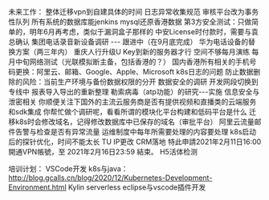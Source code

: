 未来工作：
整体迁移vpn到自建具体的时间
日志异常收集规范
审核平台改为事务性队列
所有系统的数据库能jenkins mysql还原香港数据
第3方安全测试：只做简单的，明年6月再考虑，类似于漏洞盒子那样的
中安License时付款时，需要与袁总确认
集团电话录音新设备调研 --- 跟进中（在9月底完成）
华为电话设备的替换方案（两三年内）
重庆人行升级U Key到新的服务器才行
空间不够每月演练
每月中旬网络测试（光联模拟断主备，包括香港的？）
国内香港所有相关的手机号码更换：阿里云、邮箱、Google、Apple、Microsoft
k8s日志的问题
防止数据删除的风险：当前生产环境与备份数据权限的分开
数据安全的调研
开发网段切换到专线中
报表导入导出的重新整理
勒索病毒（atp功能）的研究---实施
信息安全与泄密相关
你顺便关注下国外的主流云服务商是否有提供视频和直播类的云端服务和sdk集成
你帮忙做个调研呢，看看所谓的模块化平台构建和低码平台是什么
迁移k8s时会修改域名，记得修改数据库中已保存的域名（审批平台）
阿里云流量邮件告警与检查是否有异常流量
运维制度中每年所需要处理的内容要处理
k8s启动后的探针优化，时间不能太长
TU IP更改
CRM落地
特此申請2021年2月11日16:00開通VPN帳號，至 2021年2月16日23:59 結束。
H5活体检测

培训计划：
VSCode开发
k8s与java：http://blog.gcalls.cn/blog/2020/12/Kubernetes-Development-Environment.html
Kylin
serverless
eclipse与vscode插件开发
